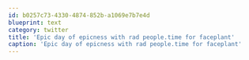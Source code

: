```yaml
---
id: b0257c73-4330-4874-852b-a1069e7b7e4d
blueprint: text
category: twitter
title: 'Epic day of epicness with rad people.time for faceplant'
caption: 'Epic day of epicness with rad people.time for faceplant'
---
```

